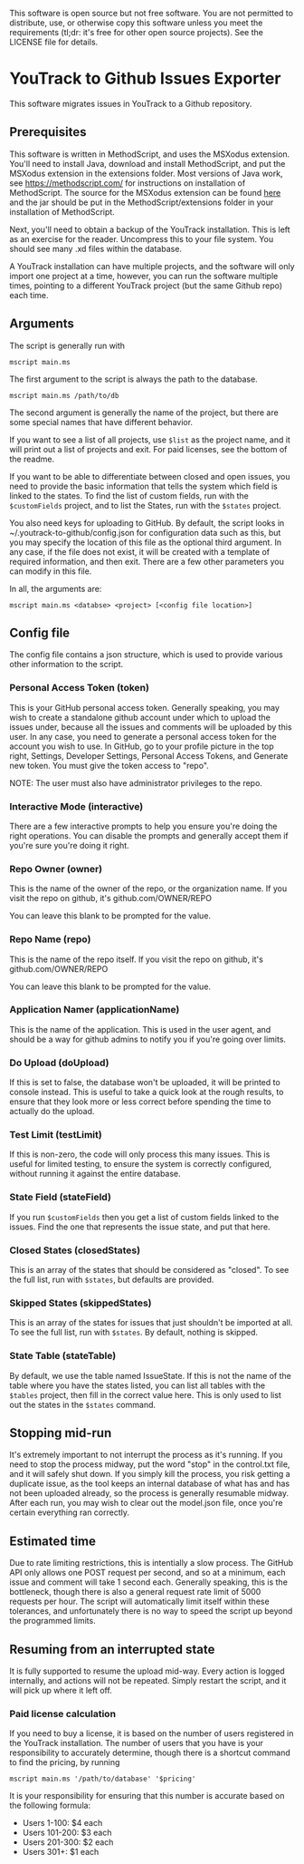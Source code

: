 This software is open source but not free software. You are not permitted
to distribute, use, or otherwise copy this software unless you meet the
requirements (tl;dr: it's free for other open source projects).
See the LICENSE file for details.

# YouTrack to Github Issues Exporter

This software migrates issues in YouTrack to a Github repository.

## Prerequisites

This software is written in MethodScript, and uses the MSXodus
extension. You'll need to install Java, download and install MethodScript,
and put the MSXodus extension in the extensions folder. Most versions
of Java work, see https://methodscript.com/ for instructions on installation
of MethodScript.
The source for the MSXodus extension can be found [here](https://github.com/LadyCailin/MSXodus/releases) and the
jar should be put in the MethodScript/extensions folder in your installation
of MethodScript.

Next, you'll need to obtain a backup of the YouTrack installation. This is left
as an exercise for the reader. Uncompress this to your file system. You should
see many .xd files within the database.

A YouTrack installation can have multiple projects, and the software will only
import one project at a time, however, you can run the software multiple times,
pointing to a different YouTrack project (but the same Github repo) each time.

## Arguments

The script is generally run with

`mscript main.ms`

The first argument to the script is always the path to the database.

`mscript main.ms /path/to/db`

The second argument is generally the name of the project, but there are some special
names that have different behavior.

If you want to see a list of all projects, use `$list` as the project name, and it
will print out a list of projects and exit. For paid licenses, see the bottom of the readme.

If you want to be able to differentiate between closed and open issues, you need to provide
the basic information that tells the system which field is linked to the states. To find
the list of custom fields, run with the `$customFields` project, and to list the States,
run with the `$states` project.

You also need keys for uploading to GitHub. By default,
the script looks in ~/.youtrack-to-github/config.json for configuration data such as this,
but you may specify the location of this file as the optional third argument.
In any case, if the file does not exist, it will be created with
a template of required information, and then exit. There are a few other parameters you can
modify in this file.

In all, the arguments are:

`mscript main.ms <databse> <project> [<config file location>]`

## Config file
The config file contains a json structure, which is used to provide various other information
to the script.

### Personal Access Token (token)
This is your GitHub personal access token. Generally speaking, you may wish to create a standalone
github account under which to upload the issues under, because all the issues and comments will
be uploaded by this user. In any case, you need to generate a personal access token for the account
you wish to use. In GitHub, go to your profile picture in the top right, Settings, Developer
Settings, Personal Access Tokens, and Generate new token. You must give the token access to "repo".

NOTE: The user must also have administrator privileges to the repo.

### Interactive Mode (interactive)
There are a few interactive prompts to help you ensure you're doing the right operations. You can
disable the prompts and generally accept them if you're sure you're doing it right.

### Repo Owner (owner)
This is the name of the owner of the repo, or the organization name. If you visit the repo on github,
it's github.com/OWNER/REPO

You can leave this blank to be prompted for the value.

### Repo Name (repo)
This is the name of the repo itself. If you visit the repo on github, it's github.com/OWNER/REPO

You can leave this blank to be prompted for the value.

### Application Namer (applicationName)
This is the name of the application. This is used in the user agent, and should be a way for github
admins to notify you if you're going over limits.

### Do Upload (doUpload)
If this is set to false, the database won't be uploaded, it will be printed to console instead. This
is useful to take a quick look at the rough results, to ensure that they look more or less correct
before spending the time to actually do the upload.

### Test Limit (testLimit)
If this is non-zero, the code will only process this many issues. This is useful for limited testing, to
ensure the system is correctly configured, without running it against the entire database.

### State Field (stateField)
If you run `$customFields` then you get a list of custom fields linked to the issues. Find the one that
represents the issue state, and put that here.

### Closed States (closedStates)
This is an array of the states that should be considered as "closed". To see the full list, run with `$states`,
but defaults are provided.

### Skipped States (skippedStates)
This is an array of the states for issues that just shouldn't be imported at all. To see the full list, run
with `$states`. By default, nothing is skipped.

### State Table (stateTable)
By default, we use the table named IssueState. If this is not the name of the table where you have the states
listed, you can list all tables with the `$tables` project, then fill in the correct value here. This is only
used to list out the states in the `$states` command.

## Stopping mid-run
It's extremely important to not interrupt the process as it's running. If you need to stop the
process midway, put the word "stop" in the control.txt file, and it will safely
shut down. If you simply kill the process, you risk getting a duplicate issue, as the tool keeps an
internal database of what has and has not been uploaded already, so the process is generally
resumable midway. After each run, you may wish to clear out the model.json file, once you're certain
everything ran correctly.

## Estimated time
Due to rate limiting restrictions, this is intentially a slow process. The GitHub API only allows
one POST request per second, and so at a minimum, each issue and comment will take 1 second each.
Generally speaking, this is the bottleneck, though there is also a general request rate limit of 5000
requests per hour. The script will automatically limit itself within these tolerances, and unfortunately
there is no way to speed the script up beyond the programmed limits.

## Resuming from an interrupted state
It is fully supported to resume the upload mid-way. Every action is logged internally, and actions
will not be repeated. Simply restart the script, and it will pick up where it left off.

### Paid license calculation
If you need to buy a license, it is based on the number of users registered in the
YouTrack installation. The number of users that you have is your responsibility
to accurately determine, though there is a shortcut command to find the pricing, by
running

`mscript main.ms '/path/to/database' '$pricing'`

It is your responsibility for ensuring that this number is accurate based on the following
formula:
- Users 1-100: $4 each
- Users 101-200: $3 each
- Users 201-300: $2 each
- Users 301+: $1 each
